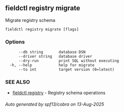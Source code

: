 ## fieldctl registry migrate

Migrate registry schema

```
fieldctl registry migrate [flags]
```

### Options

```
      --db string       database DSN
      --driver string   database driver
      --dry-run         print SQL without executing
  -h, --help            help for migrate
      --to int          target version (0=latest)
```

### SEE ALSO

* [fieldctl registry](fieldctl_registry.md)	 - Registry schema operations

###### Auto generated by spf13/cobra on 13-Aug-2025
